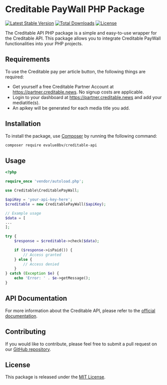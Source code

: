 # Creditable PayWall PHP Package

[![Latest Stable Version](https://poser.pugx.org/evalue8bv/creditable-api/v)](https://packagist.org/packages/evalue8bv/creditable-api)
[![Total Downloads](https://poser.pugx.org/evalue8bv/creditable-api/downloads)](https://packagist.org/packages/evalue8bv/creditable-api)
[![License](https://poser.pugx.org/evalue8bv/creditable-api/license)](https://packagist.org/packages/evalue8bv/creditable-api)

The Creditable API PHP package is a simple and easy-to-use wrapper for the Creditable API. This package allows you to integrate Creditable PayWall functionalities into your PHP projects.

## Requirements

To use the Creditable pay per article button, the following things are required:

* Get yourself a free Creditable Partner Account at https://partner.creditable.news. No signup costs are applicable.
* Login to your dashboard at https://partner.creditable.news and add your mediatitle(s).
* An apikey will be generated for each media title you add.

## Installation

To install the package, use [Composer](https://getcomposer.org/) by running the following command:

```sh
composer require evalue8bv/creditable-api
```

## Usage

```php
<?php

require_once 'vendor/autoload.php';

use Creditable\CreditablePayWall;

$apiKey = 'your-api-key-here';
$creditable = new CreditablePayWall($apiKey);

// Example usage
$data = [
...
];

try {
    $response = $creditable->check($data);

    if ($response->isPaid()) {
        // Access granted
    } else {
        // Access denied
    }
} catch (Exception $e) {
    echo 'Error: ' . $e->getMessage();
}

```

## API Documentation

For more information about the Creditable API, please refer to the [official documentation](https://www.creditable.news/en/integration-manual).

## Contributing

If you would like to contribute, please feel free to submit a pull request on our [GitHub repository](https://github.com/eValue8bv/creditable-api).

## License

This package is released under the [MIT License](https://opensource.org/licenses/MIT).
